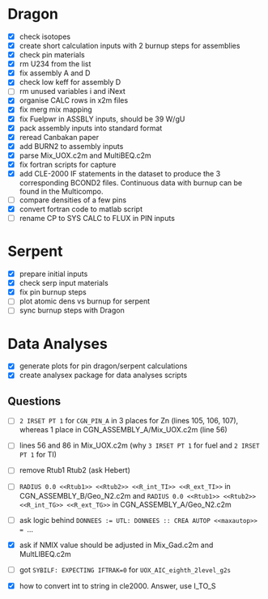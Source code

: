 # Dragon

- [x] check isotopes
- [x] create short calculation inputs with 2 burnup steps for assemblies
- [x] check pin materials
- [x] rm U234 from the list
- [x] fix assembly A and D
- [x] check low keff for assembly D
- [ ] rm unused variables i and iNext
- [x] organise CALC rows in x2m files
- [x] fix merg mix mapping
- [x] fix Fuelpwr in ASSBLY inputs, should be 39 W/gU
- [x] pack assembly inputs into standard format
- [x] reread Canbakan paper
- [x] add BURN2 to assembly inputs
- [x] parse Mix_UOX.c2m and MultiBEQ.c2m
- [x] fix fortran scripts for capture
- [x] add CLE-2000 IF statements in the dataset to produce 
      the 3 corresponding BCOND2 files. 
      Continuous data with burnup can be found in the Multicompo.
- [ ] compare densities of a few pins
- [x] convert fortran code to matlab script
- [ ] rename CP to SYS CALC to FLUX in PIN inputs

# Serpent

- [x] prepare initial inputs
- [x] check serp input materials
- [x] fix pin burnup steps
- [ ] plot atomic dens vs burnup for serpent
- [ ] sync burnup steps with Dragon

# Data Analyses

- [x] generate plots for pin dragon/serpent calculations
- [x] create analysex package for data analyses scripts

## Questions

- [ ] `2 IRSET PT 1` for `CGN_PIN_A` in 3 places for Zn (lines 105, 106, 107), whereas 1 place in CGN_ASSEMBLY_A/Mix_UOX.c2m (line 56)
- [ ] lines 56 and 86 in Mix_UOX.c2m (why `3 IRSET PT 1` for fuel and `2 IRSET PT 1` for TI)
- [ ] remove Rtub1 Rtub2 (ask Hebert)
- [ ] `RADIUS 0.0 <<Rtub1>> <<Rtub2>> <<R_int_TI>> <<R_ext_TI>>` in CGN_ASSEMBLY_B/Geo_N2.c2m and
      `RADIUS 0.0 <<Rtub1>> <<Rtub2>> <<R_int_TG>> <<R_ext_TG>>` in CGN_ASSEMBLY_A/Geo_N2.c2m

- [ ] ask logic behind `DONNEES := UTL: DONNEES :: CREA AUTOP <<maxautop>> = `...
- [x] ask if NMIX value should be adjusted in Mix_Gad.c2m and MultLIBEQ.c2m 

- [ ] got `SYBILF: EXPECTING IFTRAK=0` for `UOX_AIC_eighth_2level_g2s`
- [x] how to convert int to string in cle2000. Answer, use I_TO_S
